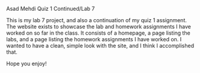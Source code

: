 Asad Mehdi
Quiz 1 Continued/Lab 7

This is my lab 7 project, and also a continuation of my quiz 1 assignment. The website exists to showcase the lab and homework assignments I have worked on so far in the class. It consists of a homepage, a page listing the labs, and a page listing the homework assignments I have worked on. I wanted to have a clean, simple look with the site, and I think I accomplished that.

Hope you enjoy!